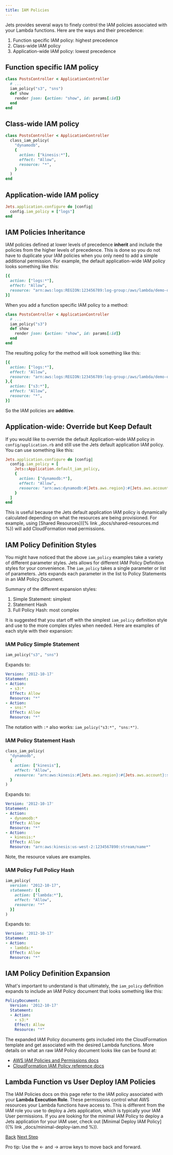 ```yaml
---
title: IAM Policies
---
```


Jets provides several ways to finely control the IAM policies associated with your Lambda functions. Here are the ways and their precedence:

1. Function specific IAM policy: highest precedence
2. Class-wide IAM policy
3. Application-wide IAM policy: lowest precedence

## Function specific IAM policy

```ruby
class PostsController < ApplicationController
  # ...
  iam_policy("s3", "sns")
  def show
    render json: {action: "show", id: params[:id]}
  end
end
```

## Class-wide IAM policy

```ruby
class PostsController < ApplicationController
  class_iam_policy(
    "dynamodb",
    {
      action: ["kinesis:*"],
      effect: "Allow",
      resource: "*",
    }
  )
end
```

## Application-wide IAM policy

```ruby
Jets.application.configure do |config|
  config.iam_policy = ["logs"]
end
```

## IAM Policies Inheritance

IAM policies defined at lower levels of precedence **inherit** and include the policies from the higher levels of precedence. This is done so you do not have to duplicate your IAM policies when you only need to add a simple additional permission. For example, the default application-wide IAM policy looks something like this:

```ruby
[{
  action: ["logs:*"],
  effect: "Allow",
  resource: "arn:aws:logs:REGION:123456789:log-group:/aws/lambda/demo-dev-*",
}]
```

When you add a function specific IAM policy to a method:

```ruby
class PostsController < ApplicationController
  # ...
  iam_policy("s3")
  def show
    render json: {action: "show", id: params[:id]}
  end
end
```

The resulting policy for the method will look something like this:

```ruby
[{
  action: ["logs:*"],
  effect: "Allow",
  resource: "arn:aws:logs:REGION:123456789:log-group:/aws/lambda/demo-dev-*",
},{
  action: ["s3:*"],
  effect: "Allow",
  resource: "*",
}]
```

So the IAM policies are **additive**.

## Application-wide: Override but Keep Default

If you would like to override the default Application-wide IAM policy in `config/application.rb` and still use the Jets default application IAM policy.  You can use something like this:

```ruby
Jets.application.configure do |config|
  config.iam_policy = [
    Jets::Application.default_iam_policy,
    {
      action: ["dynamodb:*"],
      effect: "Allow",
      resource: "arn:aws:dynamodb:#{Jets.aws.region}:#{Jets.aws.account}:table/#{Jets.project_namespace}-*",
    }
  ]
end
```

This is useful because the Jets default application IAM policy is dynamically calculated depending on what the resources are being provisioned.  For example, using [Shared Resources]({% link _docs/shared-resources.md %}) will add CloudFormation read permissions.

## IAM Policy Definition Styles

You might have noticed that the above `iam_policy` examples take a variety of different parameter styles. Jets allows for different IAM Policy Definition styles for your convenience. The `iam_policy` takes a single parameter or list of parameters.  Jets expands each parameter in the list to Policy Statements in an IAM Policy Document.

Summary of the different expansion styles:

1. Simple Statement: simplest
2. Statement Hash
3. Full Policy Hash: most complex

It is suggested that you start off with the simplest `iam_policy` definition style and use to the more complex styles when needed. Here are examples of each style with their expansion:

### IAM Policy Simple Statement

```ruby
iam_policy("s3", "sns")
```

Expands to:

```yaml
Version: '2012-10-17'
Statement:
- Action:
  - s3:*
  Effect: Allow
  Resource: "*"
- Action:
  - sns:*
  Effect: Allow
  Resource: "*"
```

The notation with `:*` also works: `iam_policy("s3:*", "sns:*")`.

### IAM Policy Statement Hash

```ruby
class_iam_policy(
  "dynamodb",
  {
    action: ["kinesis"],
    effect: "Allow",
    resource: "arn:aws:kinesis:#{Jets.aws.region}:#{Jets.aws.account}:stream/name*",
  }
)
```

Expands to:

```yaml
Version: '2012-10-17'
Statement:
- Action:
  - dynamodb:*
  Effect: Allow
  Resource: "*"
- Action:
  - kinesis:*
  Effect: Allow
  Resource: "arn:aws:kinesis:us-west-2:1234567890:stream/name*"
```

Note, the resource values are examples.

### IAM Policy Full Policy Hash

```ruby
iam_policy(
  version: "2012-10-17",
  statement: [{
    action: ["lambda:*"],
    effect: "Allow",
    resource: "*"
  }]
)
```

Expands to:

```yaml
Version: '2012-10-17'
Statement:
- Action:
  - lambda:*
  Effect: Allow
  Resource: "*"
```

## IAM Policy Definition Expansion

What's important to understand is that ultimately, the `iam_policy` definition expands to include an IAM Policy document that looks something like this:

```yaml
PolicyDocument:
  Version: '2012-10-17'
  Statement:
  - Action:
    - s3:*
    Effect: Allow
    Resource: "*"
```

The expanded IAM Policy documents gets included into the CloudFormation template and get associated with the desired Lambda functions. More details on what an raw IAM Policy document looks like can be found at:

* [AWS IAM Policies and Permissions docs](https://docs.aws.amazon.com/IAM/latest/UserGuide/access_policies.html#access_policies-json)
* [CloudFormation IAM Policy reference docs](https://docs.aws.amazon.com/AWSCloudFormation/latest/UserGuide/aws-resource-iam-policy.html)

## Lambda Function vs User Deploy IAM Policies

The IAM Policies docs on this page refer to the IAM policy associated with your **Lambda Execution Role**. These permissions control what AWS resources your Lambda functions have access to.  This is different from the IAM role you use to deploy a Jets application, which is typically your IAM User permissions. If you are looking for the minimal IAM Policy to deploy a Jets application for your IAM user, check out [Minimal Deploy IAM Policy]({% link _docs/minimal-deploy-iam.md %}).

<a id="prev" class="btn btn-basic" href="{% link _docs/function-properties.md %}">Back</a>
<a id="next" class="btn btn-primary" href="{% link _docs/managed-iam-policies.md %}">Next Step</a>
<p class="keyboard-tip">Pro tip: Use the <- and -> arrow keys to move back and forward.</p>
